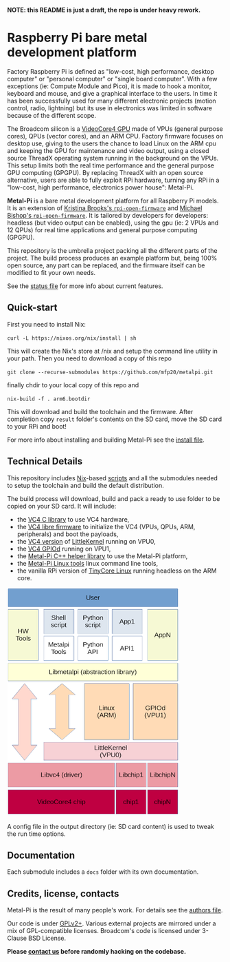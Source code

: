 **NOTE: this README is just a draft, the repo is under heavy rework.**

# Raspberry Pi bare metal development platform

Factory Raspberry Pi is defined as "low-cost, high performance, desktop computer" or "personal computer" or "single board computer". With a few exceptions (ie: Compute Module and Pico), it is made to hook a monitor, keyboard and mouse, and give a graphical interface to the users. In time it has been successfully used for many different electronic projects (motion control, radio, lightning) but its use in electronics was limited in software because of the different scope.

The Broadcom silicon is a [VideoCore4 GPU](https://en.wikipedia.org/wiki/VideoCore) made of VPUs (general purpose cores), QPUs (vector cores), and an ARM CPU. Factory firmware focuses on desktop use, giving to the users the chance to load Linux on the ARM cpu and keeping the GPU for maintenance and video output, using a closed source ThreadX operating system running in the background on the VPUs. This setup limits both the real time performance and the general purpose GPU computing (GPGPU). By replacing ThreadX with an open source alternative, users are able to fully exploit RPi hardware, turning any RPi in a "low-cost, high performance, electronics power house": Metal-Pi.

**Metal-Pi** is a bare metal development platform for all Raspberry Pi models. It is an extension of [Kristina Brooks's `rpi-open-firmware`](https://github.com/christinaa/rpi-open-firmware) and [Michael Bishop's `rpi-open-firmware`](https://github.com/librerpi/rpi-open-firmware). It is tailored by developers for developers: headless (but video output can be enabled), using the gpu (ie: 2 VPUs and 12 QPUs) for real time applications and general purpose computing (GPGPU).

This repository is the umbrella project packing all the different parts of the project. The build process produces an example platform but, being 100% open source, any part can be replaced, and the firmware itself can be modified to fit your own needs.

See the [status file](STATUS.md) for more info about current features.


## Quick-start

First you need to install Nix:

`curl -L https://nixos.org/nix/install | sh`

This will create the Nix's store at /nix and setup the command line utility in your path. Then you need to download a copy of this repo

`git clone --recurse-submodules https://github.com/mfp20/metalpi.git`

finally chdir to your local copy of this repo and

`nix-build -f . arm6.bootdir`

This will download and build the toolchain and the firmware. After completion copy `result` folder's contents on the SD card,
move the SD card to your RPi and boot!

For more info about installing and building Metal-Pi see the [install file](INSTALL.md).


## Technical Details

This repository includes [Nix](https://nixos.org/)-based [scripts](nix/) and all the submodules needed to setup the toolchain and build the default distribution.

The build process will download, build and pack a ready to use folder to be copied on your SD card. It will include:
- the [VC4 C library](https://github.com/mfp20/vc4-lib) to use VC4 hardware,
- the [VC4 libre firmware](https://github.com/mfp20/vc4-firmware) to initialize the VC4 (VPUs, QPUs, ARM, peripherals) and boot the payloads,
- the [VC4 version](https://github.com/mfp20/vc4-lk) of [LittleKernel](https://github.com/littlekernel/lk) running on VPU0,
- the [VC4 GPIOd](https://github.com/mfp20/vc4-gpiod) running on VPU1,
- the [Metal-Pi C++ helper library](https://github.com/mfp20/metalpi-lib) to use the Metal-Pi platform,
- the [Metal-Pi Linux tools](https://github.com/mfp20/metalpi-tools) linux command line tools,
- the vanilla RPi version of [TinyCore Linux](http://www.tinycorelinux.net/) running headless on the ARM core.

![Metal-Pi parts](docs/metalpi_parts.png)

A config file in the output directory (ie: SD card content) is used to tweak the run time options.


## Documentation

Each submodule includes a `docs` folder with its own documentation.


## Credits, license, contacts

Metal-Pi is the result of many people's work. For details see the [authors file](AUTHORS.md).

Our code is under [GPLv2+](LICENSE). Various external projects are mirrored under a mix of GPL-compatible licenses. Broadcom's code is licensed under 3-Clause BSD License.

**Please [contact us](CONTRIBUTING.md) before randomly hacking on the codebase.**
